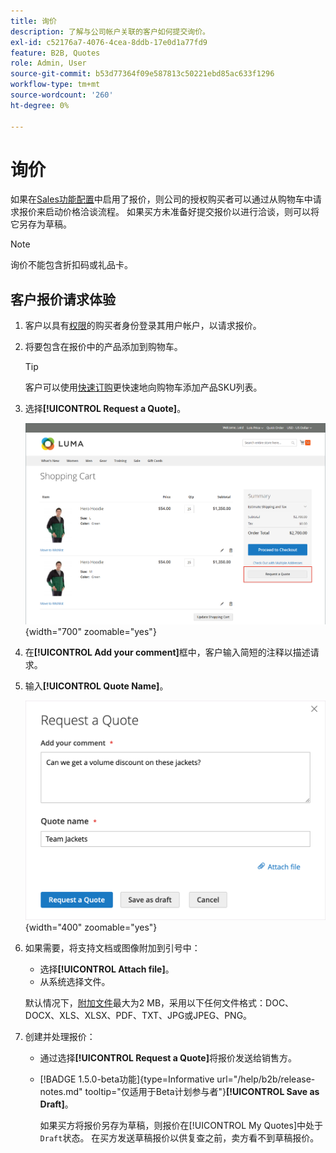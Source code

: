 ```yaml
---
title: 询价
description: 了解与公司帐户关联的客户如何提交询价。
exl-id: c52176a7-4076-4cea-8ddb-17e0d1a77fd9
feature: B2B, Quotes
role: Admin, User
source-git-commit: b53d77364f09e587813c50221ebd85ac633f1296
workflow-type: tm+mt
source-wordcount: '260'
ht-degree: 0%

---
```


# 询价

如果在[Sales功能配置](configure-quotes.md)中启用了报价，则公司的授权购买者可以通过从购物车中请求报价来启动价格洽谈流程。 如果买方未准备好提交报价以进行洽谈，则可以将它另存为草稿。

>[!NOTE]
>
>询价不能包含折扣码或礼品卡。

## 客户报价请求体验

1. 客户以具有[权限](account-company-roles-permissions.md)的购买者身份登录其用户帐户，以请求报价。

1. 将要包含在报价中的产品添加到购物车。

   >[!TIP]
   > 
   >客户可以使用[快速订购](quick-order.md)更快速地向购物车添加产品SKU列表。

1. 选择&#x200B;**[!UICONTROL Request a Quote]**。

   ![向购物车请求报价](./assets/quote-request-from-cart.png){width="700" zoomable="yes"}

1. 在&#x200B;**[!UICONTROL Add your comment]**&#x200B;框中，客户输入简短的注释以描述请求。

1. 输入&#x200B;**[!UICONTROL Quote Name]**。

   ![输入报价注释和名称](./assets/quote-request-from-cart-name-comments.png){width="400" zoomable="yes"}

1. 如果需要，将支持文档或图像附加到引号中：

   - 选择&#x200B;**[!UICONTROL Attach file]**。
   - 从系统选择文件。

   默认情况下，[附加文件](configure-quotes.md)最大为2 MB，采用以下任何文件格式：DOC、DOCX、XLS、XLSX、PDF、TXT、JPG或JPEG、PNG。

1. 创建并处理报价：

   - 通过选择&#x200B;**[!UICONTROL Request a Quote]**&#x200B;将报价发送给销售方。
   - [!BADGE 1.5.0-beta功能]{type=Informative url="/help/b2b/release-notes.md" tooltip="仅适用于Beta计划参与者"}**[!UICONTROL Save as Draft]**。

     如果买方将报价另存为草稿，则报价在[!UICONTROL My Quotes]中处于`Draft`状态。 在买方发送草稿报价以供复查之前，卖方看不到草稿报价。

